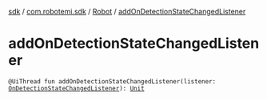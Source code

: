 [sdk](../../index.md) / [com.robotemi.sdk](../index.md) / [Robot](index.md) / [addOnDetectionStateChangedListener](./add-on-detection-state-changed-listener.md)

# addOnDetectionStateChangedListener

`@UiThread fun addOnDetectionStateChangedListener(listener: `[`OnDetectionStateChangedListener`](../../com.robotemi.sdk.listeners/-on-detection-state-changed-listener/index.md)`): `[`Unit`](https://kotlinlang.org/api/latest/jvm/stdlib/kotlin/-unit/index.html)